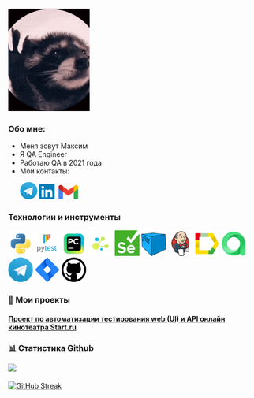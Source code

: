 
![autotest_gif](images/raccoon-rave.gif)

### Обо мне:
- Меня зовут Максим
- Я QA Engineer
- Работаю QA в 2021 года
- Мои контакты:
<p>
  &#8287;&#8287;&#8287;&#8287;&#8287;
    <a href="https://t.me/Maxunris"><img width="35px" alt="Telegram" title="Telegram" src="images/tg.png"/></a>
    <a href="https://www.linkedin.com/in/maxunris/"><img width="35px" alt="LinkedIn" title="LinkedIn" src="images/linkedin.png/"></a>
    <a href="mailto:maxunris@gmail.com"><img width="40px" alt="Write me Email" title="Gmail" src="images/gmail.png"/></a>
</p>

### Технологии и инструменты
<p  align="center">

<img src="images/logos/python-original.svg" width="50" title="Python"> <img src="images/logos/pytest.png" width="50" title="Pytest"> <img src="images/logos/intellij_pycharm.png" width="50" title="PyCharm"> <img src="images/logos/selene.png" width="50" title="Selene"> <img src="images/logos/selenium.png" width="50" title="Selenium"> <img src="images/logos/selenoid.png" width="50" title="Selenoid"> <img src="images/logos/jenkins.png" width="50" title="Jenkins"> <img src="images/logos/allure_report.png" width="50" title="Allure Report"> <img src="images/logos/allure_testops.png" width="50" title="Allure TestOps"> <img src="images/logos/tg.png" width="50" title="Telegram"> <img src="images/logos/jira.png" width="50" title="Jira"> <img src="images/logos/github.png" width="50" title="GitHub">
</p>

### 🚀 Мои проекты 
#### <a target="_blank" href="https://github.com/Maxunris/start_project">Проект по  автоматизации тестирования web (UI) и API онлайн кинотеатра Start.ru</a>
### 📊 Статистика Github

![](https://github-profile-summary-cards.vercel.app/api/cards/profile-details?username=Maxunris&theme=radical)
</br>
</br>
[![GitHub Streak](https://streak-stats.demolab.com/?user=Maxunris&theme=radical)](https://git.io/streak-stats)